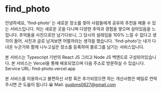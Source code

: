 # find_photo

안녕하세요, 'find-photo' 는 새로운 장소를 찾아 사람들에게 공유와 추천을 해줄 수 있는 서비스입니다.
저는 새로운 곳을 다니며 다양한 추억과 경험을 쌓으며 살아있음을 느낍니다. 추억들을 사진으로만 남기다보니, 그 당시의 설레임을 100% 느낄 수 없다고 생각이 들어, 사진과 글로 남겨보면 어떨까라는 생각을 했습니다. 'find-photo'는 내가 다녀온 누군가와 함께 나누고싶은 장소를 등록하여 블로그를 남기는 서비스입니다.


본 서비스는 Typescript 기반의 React JS 그리고 Node JS 백엔드로 구성되어있습니다.
본 서비스는 Vercel을 통해 배포되었으며 다음 주소로 방문하실 수 있습니다.
Service URL: find-photo.vercel.app

본 서비스를 이용하시고 불편하신 사항 혹은 추가되었으면 하는 개선사항은 메일로 연락주시면 큰 도움이 됩니다 😀
Mail: gusbms0627@gmail.com
